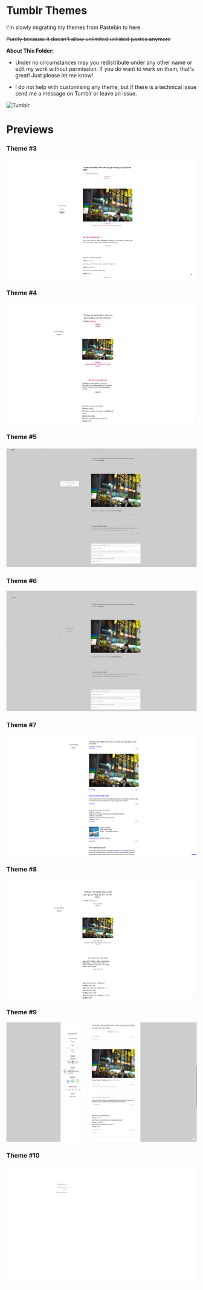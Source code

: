 # Tumblr Themes

I'm slowly migrating my themes from Pastebin to here. 

~~Purely because it doesn't allow unlimited unlisted pastes anymore~~

**About This Folder:**

* Under no circumstances may you redistribute under any other name or edit my work without permission. If you do want to work on them, that's great! Just please let me know!

* I do not help with customising any theme, but if there is a technical issue send me a message on Tumblr or leave an issue. 

<img alt="Tumblr" src="https://img.shields.io/badge/Fluted%20-%2336465D.svg?&style=for-the-badge&logo=Tumblr&logoColor=white"/>


# Previews

### Theme #3

![Theme #3](https://github.com/fluteds/CSS/blob/master/Tumblr/Themes/Screenshots/theme%233.PNG)

### Theme #4

![Theme #4](https://github.com/fluteds/CSS/blob/master/Tumblr/Themes/Screenshots/theme%234.PNG)

### Theme #5

![Theme #5](https://github.com/fluteds/CSS/blob/master/Tumblr/Themes/Screenshots/theme%235.PNG)

### Theme #6

![Theme #6](https://github.com/fluteds/CSS/blob/master/Tumblr/Themes/Screenshots/theme%236.PNG)

### Theme #7

![Theme #7](https://github.com/fluteds/CSS/blob/master/Tumblr/Themes/Screenshots/theme%237.PNG)

### Theme #8

![Theme #8](https://github.com/fluteds/CSS/blob/master/Tumblr/Themes/Screenshots/theme%238.PNG)

### Theme #9

![Theme #9](https://github.com/fluteds/CSS/blob/master/Tumblr/Themes/Screenshots/theme%239.PNG)

### Theme #10

![Theme #10](https://github.com/fluteds/CSS/blob/master/Tumblr/Themes/Screenshots/theme%2310.PNG)

